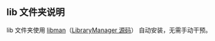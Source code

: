 ## lib 文件夹说明

lib 文件夹使用 [libman](https://docs.microsoft.com/zh-cn/aspnet/core/client-side/libman/libman-vs?view=aspnetcore-2.1)（[LibraryManager 源码](https://github.com/aspnet/LibraryManager)） 自动安装，无需手动干预。